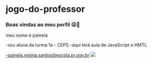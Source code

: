 # jogo-do-professor
### Boas vindas ao meu perfil 😛🤟
meu nome é pamela

-sou aluna da turma 1a - CEPS
-aqui terá aula de JavaScript e HMTL

-pamela.regina.santos@escola.pr.gov.br
![](https://media.tenor.com/SHyz7o4q4zYAAAAM/hmmm-thinking.gif)
